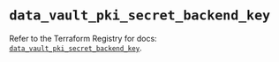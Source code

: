 # `data_vault_pki_secret_backend_key`

Refer to the Terraform Registry for docs: [`data_vault_pki_secret_backend_key`](https://registry.terraform.io/providers/hashicorp/vault/3.25.0/docs/data-sources/pki_secret_backend_key).
